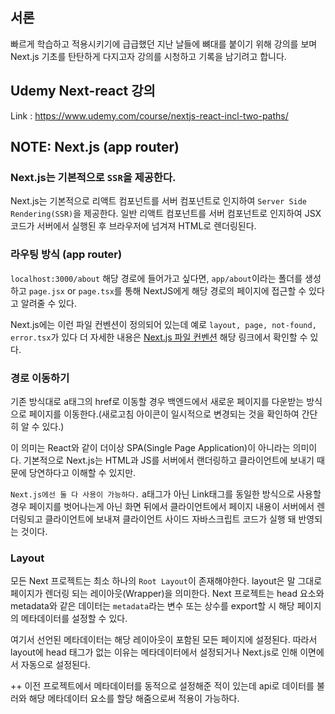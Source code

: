## 서론

빠르게 학습하고 적용시키기에 급급했던 지난 날들에 뼈대를 붙이기 위해 강의를 보며 Next.js 기초를 탄탄하게 다지고자 강의를 시청하고 기록을 남기려고 합니다.

## Udemy Next-react 강의

Link : https://www.udemy.com/course/nextjs-react-incl-two-paths/

## NOTE: Next.js (app router)

### Next.js는 기본적으로 `SSR`을 제공한다.

Next.js는 기본적으로 리액트 컴포넌트를 서버 컴포넌트로 인지하여 `Server Side Rendering(SSR)`을 제공한다.
일반 리액트 컴포넌트를 서버 컴포넌트로 인지하여 JSX코드가 서버에서 실행된 후 브라우저에 넘겨져 HTML로 렌더링된다.

### 라우팅 방식 (app router)

`localhost:3000/about` 해당 경로에 들어가고 싶다면, `app/about`이라는 폴더를 생성하고 `page.jsx` or `page.tsx`를 통해 NextJS에게 해당 경로의 페이지에 접근할 수 있다고 알려줄 수 있다.

Next.js에는 이런 파일 컨벤션이 정의되어 있는데 예로 `layout, page, not-found, error.tsx`가 있다
더 자세한 내용은 [Next.js 파일 컨벤션](https://nextjs.org/docs/app/api-reference/file-conventions) 해당 링크에서 확인할 수 있다.

### 경로 이동하기

기존 방식대로 a태그의 href로 이동할 경우 백엔드에서 새로운 페이지를 다운받는 방식으로 페이지를 이동한다.(새로고침 아이콘이 일시적으로 변경되는 것을 확인하여 간단히 알 수 있다.)

이 의미는 React와 같이 더이상 SPA(Single Page Application)이 아니라는 의미이다.
기본적으로 Next.js는 HTML과 JS를 서버에서 랜더링하고 클라이언트에 보내기 때문에 당연하다고 이해할 수 있지만.

`Next.js에선 둘 다 사용이 가능하다.`
a태그가 아닌 Link태그를 동일한 방식으로 사용할 경우 페이지를 벗어나는게 아닌 화면 뒤에서 클라이언트에서 페이지 내용이 서버에서 렌더링되고 클라이언트에 보내져 클라이언트 사이드 자바스크립트 코드가 실행 돼 반영되는 것이다.

### Layout

모든 Next 프로젝트는 최소 하나의 `Root Layout`이 존재해야한다.
layout은 말 그대로 페이지가 렌더링 되는 레이아웃(Wrapper)을 의미한다.
Next 프로젝트는 head 요소와 metadata와 같은 데이터는 `metadata`라는 변수 또는 상수를 export할 시 해당 페이지의 메타데이터를 설정할 수 있다.

여기서 선언된 메타데이터는 해당 레이아웃이 포함된 모든 페이지에 설정된다.
따라서 layout에 head 태그가 없는 이유는 메타데이터에서 설정되거나 Next.js로 인해 이면에서 자동으로 설정된다.

++ 이전 프로젝트에서 메타데이터를 동적으로 설정해준 적이 있는데 api로 데이터를 불러와 해당 메타데이터 요소를 할당 해줌으로써 적용이 가능하다.
